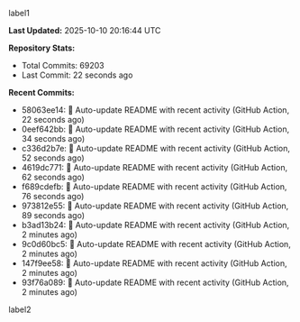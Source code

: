 
label1 
<!-- ACTIVITY_START -->
**Last Updated:** 2025-10-10 20:16:44 UTC

**Repository Stats:**
- Total Commits: 69203
- Last Commit: 22 seconds ago

**Recent Commits:**
- 58063ee14: 🤖 Auto-update README with recent activity (GitHub Action, 22 seconds ago)
- 0eef642bb: 🤖 Auto-update README with recent activity (GitHub Action, 34 seconds ago)
- c336d2b7e: 🤖 Auto-update README with recent activity (GitHub Action, 52 seconds ago)
- 4619dc771: 🤖 Auto-update README with recent activity (GitHub Action, 62 seconds ago)
- f689cdefb: 🤖 Auto-update README with recent activity (GitHub Action, 76 seconds ago)
- 973812e55: 🤖 Auto-update README with recent activity (GitHub Action, 89 seconds ago)
- b3ad13b24: 🤖 Auto-update README with recent activity (GitHub Action, 2 minutes ago)
- 9c0d60bc5: 🤖 Auto-update README with recent activity (GitHub Action, 2 minutes ago)
- 147f9ee58: 🤖 Auto-update README with recent activity (GitHub Action, 2 minutes ago)
- 93f76a089: 🤖 Auto-update README with recent activity (GitHub Action, 2 minutes ago)
<!-- ACTIVITY_END -->

label2
